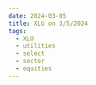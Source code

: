 ```yaml
---
date: 2024-03-05
title: XLU on 3/5/2024
tags: 
  - XLU
  - utilities
  - select
  - sector
  - equities
---
```

<div class="post">
<snapshot-grid 
    :reports="['2024/03/04/CTA/XLU', '2024/03/05/CTA/XLU', '2024/03/05/MTP/XLU']"
    chart="2024/03/05/Chart/XLU"
/>
<p>

</p>
<p>

</p>
</div>